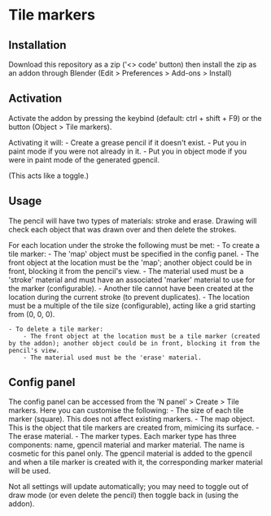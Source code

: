 # Tile markers

## Installation
Download this repository as a zip ('<> code' button) then install the zip as an addon through Blender (Edit > Preferences > Add-ons > Install)

## Activation
Activate the addon by pressing the keybind (default: ctrl + shift + F9) or the button (Object > Tile markers).

Activating it will:
    - Create a grease pencil if it doesn't exist.
    - Put you in paint mode if you were not already in it.
    - Put you in object mode if you were in paint mode of the generated gpencil.

(This acts like a toggle.)

## Usage
The pencil will have two types of materials: stroke and erase.
Drawing will check each object that was drawn over and then delete the strokes.

For each location under the stroke the following must be met:
    - To create a tile marker:
        - The 'map' object must be specified in the config panel.
        - The front object at the location must be the 'map'; another object could be in front, blocking it from the pencil's view.
        - The material used must be a 'stroke' material and must have an associated 'marker' material to use for the marker (configurable).
        - Another tile cannot have been created at the location during the current stroke (to prevent duplicates).
        - The location must be a multiple of the tile size (configurable), acting like a grid starting from (0, 0, 0).

    - To delete a tile marker:
        - The front object at the location must be a tile marker (created by the addon); another object could be in front, blocking it from the pencil's view.
        - The material used must be the 'erase' material.

## Config panel
The config panel can be accessed from the 'N panel' > Create > Tile markers.
Here you can customise the following:
    - The size of each tile marker (square). This does not affect existing markers.
    - The map object. This is the object that tile markers are created from, mimicing its surface.
    - The erase material.
    - The marker types. Each marker type has three components: name, gpencil material and marker material. The name is cosmetic for this panel only.
The gpencil material is added to the gpencil and when a tile marker is created with it, the corresponding marker material will be used.

Not all settings will update automatically; you may need to toggle out of draw mode (or even delete the pencil) then toggle back in (using the addon).